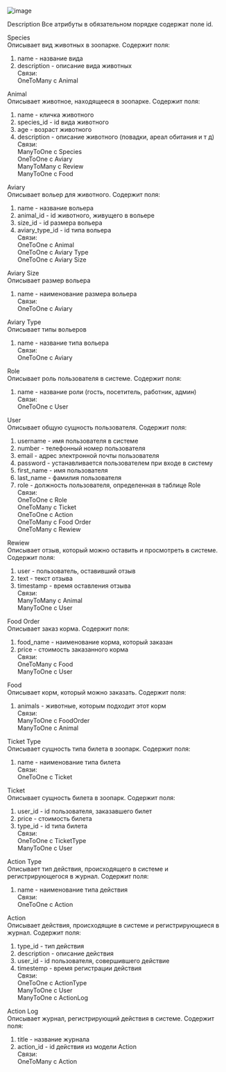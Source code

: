 ![image](https://github.com/Elizabeth379/DBLabs/assets/93152483/24031b58-8516-4209-b1a3-407eb73fe7c4)
  
Description
Все атрибуты в обязательном порядке содержат поле id.  

Species  
Описывает вид животных в зоопарке. Содержит поля:  
1. name - название вида
2. description - описание вида животных  
Связи:  
OneToMany c Animal  

Animal  
Описывает животное, находящееся в зоопарке. Содержит поля:
1. name - кличка животного
2. species_id - id вида животного
3. age - возраст животного
4. description - описание животного (повадки, ареал обитания и т д)    
Связи:  
ManyToOne c Species  
OneToOne c Aviary   
ManyToMany c Review  
ManyToOne c Food  

Aviary  
Описывает вольер для животного. Содержит поля:
1. name - название вольера  
2. animal_id - id животного, живущего в вольере
3. size_id - id размера вольера
4. aviary_type_id - id типа вольера  
Связи:    
OneToOne c Animal   
OneToOne c Aviary Type  
OneToOne c Aviary Size   
  
Aviary Size    
Описывает размер вольера  
1. name - наименование размера вольера  
Связи:    
OneToOne c Aviary  

Aviary Type  
Описывает типы вольеров  
1. name - название типа вольера  
Связи:    
OneToOne c Aviary

Role  
Описывает роль пользователя в системе. Содержит поля:
1. name - название роли (гость, посетитель, работник, админ)  
Связи:    
OneToOne c User

User  
Описывает общую сущность пользователя. Содержит поля:
1. username - имя пользователя в системе
2. number - телефонный номер пользователя
3. email - адрес электронной почты пользователя
4. password - устанавливается пользователем при входе в систему
5. first_name - имя пользователя
6. last_name - фамилия пользователя
7. role - должность пользователя, определенная в таблице Role    
Связи:   
OneToOne c Role    
OneToMany c Ticket  
OneToOne c Action  
OneToMany c Food Order  
OneToMany c Rewiew  
  
Rewiew  
Описывает отзыв, который можно оставить и просмотреть в системе. Содержит поля:  
1. user - пользователь, оставивший отзыв
2. text - текст отзыва
3. timestamp - время оставления отзыва  
Связи:    
ManyToMany c Animal  
ManyToOne c User  
  
Food Order  
Описывает заказ корма. Содержит поля:
1. food_name - наименование корма, который заказан
2. price - стоимость заказанного корма  
Связи:    
OneToMany c Food    
ManyToOne c User  
  
Food    
Описывает корм, который можно заказать. Содержит поля:  
1. animals - животные, которым подходит этот корм   
Связи:  
ManyToOne c FoodOrder      
ManyToOne c Animal
  
Ticket Type    
Описывает сущность типа билета в зоопарк. Содержит поля:
1. name - наименование типа билета    
Связи:    
OneToOne c Ticket   
  
Ticket  
Описывает сущность билета в зоопарк. Содержит поля:
1. user_id - id пользователя, заказавшего билет  
2. price - стоимость билета  
3. type_id - id типа билета   
Связи:    
OneToOne c TicketType  
ManyToOne c User  
  
Action Type  
Описывает тип действия, происходящего в системе и регистрирующегося в журнал. Содержит поля:
1. name - наименование типа действия  
Связи:    
OneToOne c Action      
     
Action  
Описывает действия, происходящие в системе и регистрирующиеся в журнал. Содержит поля:
1. type_id - тип действия  
2. description - описание действия
3. user_id - id пользователя, совершившего действие
4. timestemp - время регистрации действия  
Связи:    
OneToOne c ActionType   
ManyToOne c User  
ManyToOne c ActionLog   
  
Action Log    
Описывает журнал, регистрирующий действия в системе. Содержит поля:  
1. title - название журнала  
2. action_id - id действия из модели Action  
Связи:     
OneToMany c Action     
